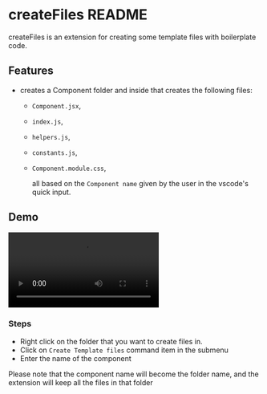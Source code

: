 # createFiles README

createFiles is an extension for creating some template files with boilerplate code.

## Features

- creates a Component folder and inside that creates the following files:
  - `Component.jsx`,
  - `index.js`,
  - `helpers.js`,
  - `constants.js`,
  - `Component.module.css`,
  
    all based on the `Component name` given by the user in the vscode's quick input.

## Demo

<video controls src="Recording 2024-07-26 095349.mp4" title="Title"></video>

### Steps

- Right click on the folder that you want to create files in.
- Click on `Create Template files` command item in the submenu
- Enter the name of the component

Please note that the component name will become the folder name, and the extension will keep all the files in that folder